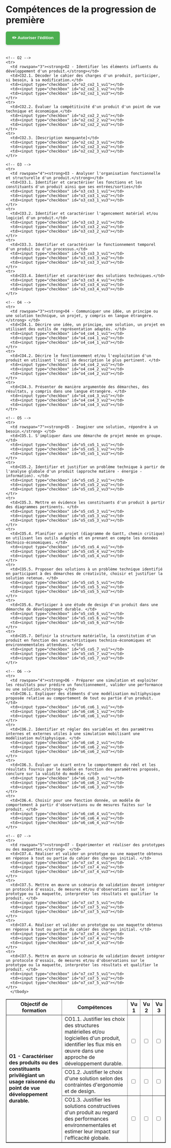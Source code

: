 # Compétences de la progression de première

<!-- Bouton d'activation de l'édition -->
<button id="toggleEdit" style="
  padding: 10px 20px;
  background: #4CAF50;
  color: white;
  border: none;
  border-radius: 5px;
  margin-bottom: 20px;
  font-weight: bold;
  cursor: pointer;
  box-shadow: 0 2px 5px rgba(0,0,0,0.2);
  transition: background 0.3s;
">
✏️ Autoriser l'édition
</button>

<table border="1">
  <thead>
    <tr>
      <th>Objectif de formation</th>
      <th>Compétences</th>
      <th>Vu 1</th>
      <th>Vu 2</th>
      <th>Vu 3</th>
    </tr>
  </thead>
  <tbody>
    <!-- O1 -->
    <tr>
      <td rowspan="3"><strong>O1 - Caractériser des produits ou des constituants privilégiant un usage raisonné du point de vue développement durable.</strong></td>
      <td>CO1.1. Justifier les choix des structures matérielles et/ou logicielles d'un produit, identifier les flux mis en œuvre dans une approche de développement durable.</td>
      <td><input type="checkbox" id="o1_co1_1_vu1"></td>
      <td><input type="checkbox" id="o1_co1_1_vu2"></td>
      <td><input type="checkbox" id="o1_co1_1_vu3"></td>
    </tr>
    <tr>
      <td>CO1.2. Justifier le choix d'une solution selon des contraintes d'ergonomie et de design.</td>
      <td><input type="checkbox" id="o1_co1_2_vu1"></td>
      <td><input type="checkbox" id="o1_co1_2_vu2"></td>
      <td><input type="checkbox" id="o1_co1_2_vu3"></td>
    </tr>
    <tr>
      <td>CO1.3. Justifier les solutions constructives d'un produit au regard des performances environnementales et estimer leur impact sur l'efficacité globale.</td>
      <td><input type="checkbox" id="o1_co1_3_vu1"></td>
      <td><input type="checkbox" id="o1_co1_3_vu2"></td>
      <td><input type="checkbox" id="o1_co1_3_vu3"></td>
    </tr>

    <!-- O2 -->
    <tr>
      <td rowspan="3"><strong>O2 - Identifier les éléments influents du développement d'un produit.</strong></td>
      <td>CO2.1. Décoder le cahier des charges d'un produit, participer, si besoin, à sa modification.</td>
      <td><input type="checkbox" id="o2_co2_1_vu1"></td>
      <td><input type="checkbox" id="o2_co2_1_vu2"></td>
      <td><input type="checkbox" id="o2_co2_1_vu3"></td>
    </tr>
    <tr>
      <td>CO2.2. Évaluer la compétitivité d'un produit d'un point de vue technique et économique.</td>
      <td><input type="checkbox" id="o2_co2_2_vu1"></td>
      <td><input type="checkbox" id="o2_co2_2_vu2"></td>
      <td><input type="checkbox" id="o2_co2_2_vu3"></td>
    </tr>
    <tr>
      <td>CO2.3. [Description manquante]</td>
      <td><input type="checkbox" id="o2_co2_3_vu1"></td>
      <td><input type="checkbox" id="o2_co2_3_vu2"></td>
      <td><input type="checkbox" id="o2_co2_3_vu3"></td>
    </tr>

    <!-- O3 -->
    <tr>
      <td rowspan="4"><strong>O3 - Analyser l'organisation fonctionnelle et structurelle d'un produit.</strong></td>
      <td>CO3.1. Identifier et caractériser les fonctions et les constituants d'un produit ainsi que ses entrées/sorties</td>
      <td><input type="checkbox" id="o3_co3_1_vu1"></td>
      <td><input type="checkbox" id="o3_co3_1_vu2"></td>
      <td><input type="checkbox" id="o3_co3_1_vu3"></td>
    </tr>
    <tr>
      <td>CO3.2. Identifier et caractériser l'agencement matériel et/ou logiciel d'un produit.</td>
      <td><input type="checkbox" id="o3_co3_2_vu1"></td>
      <td><input type="checkbox" id="o3_co3_2_vu2"></td>
      <td><input type="checkbox" id="o3_co3_2_vu3"></td>
    </tr>
    <tr>
      <td>CO3.3. Identifier et caractériser le fonctionnement temporel d'un produit ou d'un processus.</td>
      <td><input type="checkbox" id="o3_co3_3_vu1"></td>
      <td><input type="checkbox" id="o3_co3_3_vu2"></td>
      <td><input type="checkbox" id="o3_co3_3_vu3"></td>
    </tr>
    <tr>
      <td>CO3.4. Identifier et caractériser des solutions techniques.</td>
      <td><input type="checkbox" id="o3_co3_4_vu1"></td>
      <td><input type="checkbox" id="o3_co3_4_vu2"></td>
      <td><input type="checkbox" id="o3_co3_4_vu3"></td>
    </tr>

    <!-- O4 -->
    <tr>
      <td rowspan="3"><strong>O4 - Communiquer une idée, un principe ou une solution technique, un projet, y compris en langue étrangère.</strong> </td>
      <td>CO4.1. Décrire une idée, un principe, une solution, un projet en utilisant des outils de représentation adaptés. </td>
      <td><input type="checkbox" id="o4_co4_1_vu1"></td>
      <td><input type="checkbox" id="o4_co4_1_vu2"></td>
      <td><input type="checkbox" id="o4_co4_1_vu3"></td>
    </tr>
    <tr>
      <td>CO4.2. Décrire le fonctionnement et/ou l'exploitation d'un produit en utilisant l'outil de description le plus pertinent. </td>
      <td><input type="checkbox" id="o4_co4_2_vu1"></td>
      <td><input type="checkbox" id="o4_co4_2_vu2"></td>
      <td><input type="checkbox" id="o4_co4_2_vu3"></td>
    </tr>
    <tr>
      <td>CO4.3. Présenter de manière argumentée des démarches, des résultats, y compris dans une langue étrangère. </td>
      <td><input type="checkbox" id="o4_co4_3_vu1"></td>
      <td><input type="checkbox" id="o4_co4_3_vu2"></td>
      <td><input type="checkbox" id="o4_co4_3_vu3"></td>
    </tr>

    <!-- O5 -->
    <tr>
      <td rowspan="7"><strong>O5 - Imaginer une solution, répondre à un besoin.</strong> </td>
      <td>CO5.1. S'impliquer dans une démarche de projet menée en groupe. </td>
      <td><input type="checkbox" id="o5_co5_1_vu1"></td>
      <td><input type="checkbox" id="o5_co5_1_vu2"></td>
      <td><input type="checkbox" id="o5_co5_1_vu3"></td>
    </tr>
    <tr>
      <td>CO5.2. Identifier et justifier un problème technique à partir de l'analyse globale d'un produit (approche matière - énergie - information). </td>
      <td><input type="checkbox" id="o5_co5_2_vu1"></td>
      <td><input type="checkbox" id="o5_co5_2_vu2"></td>
      <td><input type="checkbox" id="o5_co5_2_vu3"></td>
    </tr>
    <tr>
      <td>CO5.3. Mettre en évidence les constituants d'un produit à partir des diagrammes pertinents. </td>
      <td><input type="checkbox" id="o5_co5_3_vu1"></td>
      <td><input type="checkbox" id="o5_co5_3_vu2"></td>
      <td><input type="checkbox" id="o5_co5_3_vu3"></td>
    </tr>
    <tr>
      <td>CO5.4. Planifier un projet (diagramme de Gantt, chemin critique) en utilisant les outils adaptés et en prenant en compte les données technico-économiques. </td>
      <td><input type="checkbox" id="o5_co5_4_vu1"></td>
      <td><input type="checkbox" id="o5_co5_4_vu2"></td>
      <td><input type="checkbox" id="o5_co5_4_vu3"></td>
    </tr>
    <tr>
      <td>CO5.5. Proposer des solutions à un problème technique identifié en participant à des démarches de créativité, choisir et justifier la solution retenue. </td>
      <td><input type="checkbox" id="o5_co5_5_vu1"></td>
      <td><input type="checkbox" id="o5_co5_5_vu2"></td>
      <td><input type="checkbox" id="o5_co5_5_vu3"></td>
    </tr>
    <tr>
      <td>CO5.6. Participer à une étude de design d'un produit dans une démarche de développement durable. </td>
      <td><input type="checkbox" id="o5_co5_6_vu1"></td>
      <td><input type="checkbox" id="o5_co5_6_vu2"></td>
      <td><input type="checkbox" id="o5_co5_6_vu3"></td>
    </tr>
    <tr>
      <td>CO5.7. Définir la structure matérielle, la constitution d'un produit en fonction des caractéristiques technico-économiques et environnementales attendues. </td>
      <td><input type="checkbox" id="o5_co5_7_vu1"></td>
      <td><input type="checkbox" id="o5_co5_7_vu2"></td>
      <td><input type="checkbox" id="o5_co5_7_vu3"></td>
    </tr>

    <!-- O6 -->
    <tr>
      <td rowspan="4"><strong>O6 - Préparer une simulation et exploiter les résultats pour prédire un fonctionnement, valider une performance ou une solution.</strong> </td>
      <td>CO6.1. Expliquer des éléments d'une modélisation multiphysique proposée relative au comportement de tout ou partie d'un produit. </td>
      <td><input type="checkbox" id="o6_co6_1_vu1"></td>
      <td><input type="checkbox" id="o6_co6_1_vu2"></td>
      <td><input type="checkbox" id="o6_co6_1_vu3"></td>
    </tr>
    <tr>
      <td>CO6.2. Identifier et régler des variables et des paramètres internes et externes utiles à une simulation mobilisant une modélisation multiphysique. </td>
      <td><input type="checkbox" id="o6_co6_2_vu1"></td>
      <td><input type="checkbox" id="o6_co6_2_vu2"></td>
      <td><input type="checkbox" id="o6_co6_2_vu3"></td>
    </tr>
    <tr>
      <td>CO6.3. Évaluer un écart entre le comportement du réel et les résultats fournis par le modèle en fonction des paramètres proposés, conclure sur la validité du modèle. </td>
      <td><input type="checkbox" id="o6_co6_3_vu1"></td>
      <td><input type="checkbox" id="o6_co6_3_vu2"></td>
      <td><input type="checkbox" id="o6_co6_3_vu3"></td>
    </tr>
    <tr>
      <td>CO6.4. Choisir pour une fonction donnée, un modèle de comportement à partir d'observations ou de mesures faites sur le produit. </td>
      <td><input type="checkbox" id="o6_co6_4_vu1"></td>
      <td><input type="checkbox" id="o6_co6_4_vu2"></td>
      <td><input type="checkbox" id="o6_co6_4_vu3"></td>
    </tr>

    <!-- O7 -->
    <tr>
      <td rowspan="5"><strong>O7 - Expérimenter et réaliser des prototypes ou des maquettes.</strong>  </td>
      <td>CO7.4. Réaliser et valider un prototype ou une maquette obtenus en réponse à tout ou partie du cahier des charges initial. </td>
      <td><input type="checkbox" id="o7_co7_4_vu1"></td>
      <td><input type="checkbox" id="o7_co7_4_vu2"></td>
      <td><input type="checkbox" id="o7_co7_4_vu3"></td>
    </tr>
    <tr>
      <td>CO7.5. Mettre en œuvre un scénario de validation devant intégrer un protocole d'essais, de mesures et/ou d'observations sur le prototype ou la maquette, interpréter les résultats et qualifier le produit. </td>
      <td><input type="checkbox" id="o7_co7_5_vu1"></td>
      <td><input type="checkbox" id="o7_co7_5_vu2"></td>
      <td><input type="checkbox" id="o7_co7_5_vu3"></td>
    </tr>
    <tr>
      <td>CO7.4. Réaliser et valider un prototype ou une maquette obtenus en réponse à tout ou partie du cahier des charges initial. </td>
      <td><input type="checkbox" id="o7_co7_4_vu1"></td>
      <td><input type="checkbox" id="o7_co7_4_vu2"></td>
      <td><input type="checkbox" id="o7_co7_4_vu3"></td>
    </tr>
    <tr>
      <td>CO7.5. Mettre en œuvre un scénario de validation devant intégrer un protocole d'essais, de mesures et/ou d'observations sur le prototype ou la maquette, interpréter les résultats et qualifier le produit. </td>
      <td><input type="checkbox" id="o7_co7_5_vu1"></td>
      <td><input type="checkbox" id="o7_co7_5_vu2"></td>
      <td><input type="checkbox" id="o7_co7_5_vu3"></td>
    </tr>
      </tbody>
</table>

<script type="module" src="../js/firebase.js"></script>
